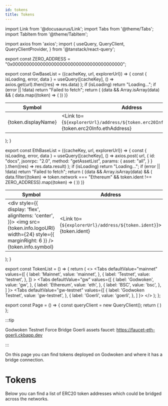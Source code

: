 ```yaml
---
id: tokens
title: Tokens
---
```

import Link from '@docusaurus/Link';
import Tabs from '@theme/Tabs';
import TabItem from '@theme/TabItem';

import axios from 'axios';
import {
  useQuery,
  QueryClient,
  QueryClientProvider,
} from '@tanstack/react-query';

export const ZERO_ADDRESS = "0x0000000000000000000000000000000000000000";

export const GwBaseList = ({cacheKey, url, explorerUrl}) => {
  const { isLoading, error, data } = useQuery([cacheKey], () =>
    axios.get(url).then((res) => res.data)
  );
  if (isLoading) return "Loading...";
  if (error || !data) return "Failed to fetch";
  return (
    <table>
      <thead>
        <tr>
          <th>Symbol</th>
          <th>Address</th>
        </tr>
      </thead>
      <tbody>
        {data && Array.isArray(data) && (
          data.map((token) => (
            <tr key={token.ident}>
              <td>{token.displayName}</td>
              <td><Link to={`${explorerUrl}/address/${token.erc20Info.ethAddress}`}>{token.erc20Info.ethAddress}</Link></td>
            </tr>
          ))
        )}
      </tbody>
    </table>
  );
}

export const EthBaseList = ({cacheKey, url, explorerUrl}) => {
  const { isLoading, error, data } = useQuery([cacheKey], () =>
    axios.post(
      url,
      {
        id: "docs",
        jsonrpc: "2.0",
        method: "getAssetList",
        params: {
          asset: "all",
        }
      }
    ).then((res) => res.data.result)
  );
  if (isLoading) return "Loading...";
  if (error || !data) return "Failed to fetch";
  return (
    <table>
      <thead>
        <tr>
          <th>Symbol</th>
          <th>Address</th>
        </tr>
      </thead>
      <tbody>
        {data && Array.isArray(data) && (
          data.filter((token) => token.network === "Ethereum" && token.ident !== ZERO_ADDRESS).map((token) => (
            <tr key={token.ident}>
              <td>
                <div style={{
                  display: 'flex',
                  alignItems: 'center',
                }}>
                  <img src={token.info.logoURI} width={24} style={{ marginRight: 6 }} />
                  {token.info.symbol}
                </div>
              </td>
              <td><Link to={`${explorerUrl}/address/${token.ident}`}>{token.ident}</Link></td>
            </tr>
          ))
        )}
      </tbody>
    </table>
  );
}

export const TokenList = () => {
  return (
    <>
      <Tabs
        defaultValue="mainnet"
        values={[
          { label: 'Mainnet', value: 'mainnet', },
          { label: 'Testnet', value: 'testnet', },
        ]}
      >
        <TabItem value="mainnet">
          <Tabs
            defaultValue="gw"
            values={[
              { label: 'Godwoken', value: 'gw', },
              { label: 'Ethereum', value: 'eth', },
              { label: 'BSC', value: 'bsc', },
            ]
          }>
            <TabItem value="gw">
              <GwBaseList
                cacheKey="gw"
                url="https://raw.githubusercontent.com/godwokenrises/godwoken-info/main/mainnet_v1/bridged-token-list.json"
                explorerUrl="https://gwscan.com"
              />
            </TabItem>
            <TabItem value="eth">
              <EthBaseList
                cacheKey="eth"
                url="https://forcebridge.com/api/force-bridge/api/v1"
                explorerUrl="https://etherscan.io"
              />
            </TabItem>
            <TabItem value="bsc">
              <EthBaseList
                cacheKey="bsc"
                url="https://forcebridge.com/bscapi/force-bridge/api/v1"
                explorerUrl="https://bscscan.com"
              />
            </TabItem>
          </Tabs>
        </TabItem>
        <TabItem value="testnet">
          <Tabs
            defaultValue="gw-testnet"
            values={[
              { label: 'Godwoken Testnet', value: 'gw-testnet', },
              { label: 'Goerli', value: 'goerli', },
            ]
          }>
            <TabItem value="gw-testnet">
              <GwBaseList
                cacheKey="gw-testnet"
                url="https://raw.githubusercontent.com/godwokenrises/godwoken-info/main/testnet_v1_1/bridged-token-list.json"
                explorerUrl="https://v1.testnet.gwscan.com"
              />
            </TabItem>
            <TabItem value="goerli">
              <EthBaseList
                cacheKey="goerli"
                url="https://testnet.forcebridge.com/api/force-bridge/api/v1"
                explorerUrl="https://goerli.etherscan.io"
              />
            </TabItem>
          </Tabs>
        </TabItem>
      </Tabs>
    </>
  );
};

export const Page = () => {
  const queryClient = new QueryClient();
  return (
    <QueryClientProvider client={queryClient}>
      <TokenList/>
    </QueryClientProvider>
  )
};

:::tip

Godwoken Testnet Force Bridge Goerli assets faucet: https://faucet-eth-goerli.ckbapp.dev

:::

On this page you can find tokens deployed on Godwoken and where it has a bridge connection.

# Tokens

Below you can find a list of ERC20 token addresses which could be bridged across the networks.

<Page/>
